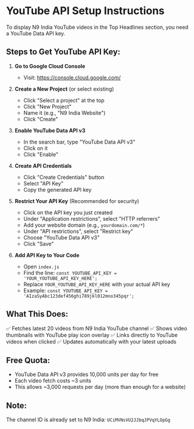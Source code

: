 # YouTube API Setup Instructions

To display N9 India YouTube videos in the Top Headlines section, you need a YouTube Data API key.

## Steps to Get YouTube API Key:

1. **Go to Google Cloud Console**
   - Visit: https://console.cloud.google.com/

2. **Create a New Project** (or select existing)
   - Click "Select a project" at the top
   - Click "New Project"
   - Name it (e.g., "N9 India Website")
   - Click "Create"

3. **Enable YouTube Data API v3**
   - In the search bar, type "YouTube Data API v3"
   - Click on it
   - Click "Enable"

4. **Create API Credentials**
   - Click "Create Credentials" button
   - Select "API Key"
   - Copy the generated API key

5. **Restrict Your API Key** (Recommended for security)
   - Click on the API key you just created
   - Under "Application restrictions", select "HTTP referrers"
   - Add your website domain (e.g., `yourdomain.com/*`)
   - Under "API restrictions", select "Restrict key"
   - Choose "YouTube Data API v3"
   - Click "Save"

6. **Add API Key to Your Code**
   - Open `index.js`
   - Find the line: `const YOUTUBE_API_KEY = 'YOUR_YOUTUBE_API_KEY_HERE';`
   - Replace `YOUR_YOUTUBE_API_KEY_HERE` with your actual API key
   - Example: `const YOUTUBE_API_KEY = 'AIzaSyAbc123def456ghi789jkl012mno345pqr';`

## What This Does:

✅ Fetches latest 20 videos from N9 India YouTube channel
✅ Shows video thumbnails with YouTube play icon overlay
✅ Links directly to YouTube videos when clicked
✅ Updates automatically with your latest uploads

## Free Quota:

- YouTube Data API v3 provides 10,000 units per day for free
- Each video fetch costs ~3 units
- This allows ~3,000 requests per day (more than enough for a website)

## Note:

The channel ID is already set to N9 India: `UCiMVNsVU2JJbqJPVqYLOpGg`
